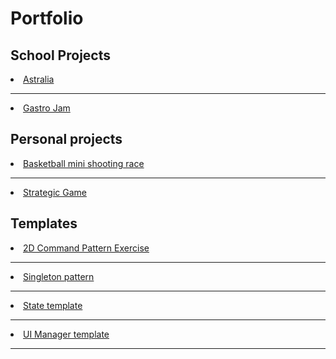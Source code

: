 # Portfolio

## School Projects

<li><a href = "https://github.com/MarcoBalletta/Astralia">Astralia</a></li>

----------------------------------------------------------------------------------------------------------------------------------------------------------

<li><a href = "https://github.com/MarcoBalletta/Gastro-Jam">Gastro Jam</a></li>

## Personal projects

<li><a href = "https://github.com/MarcoBalletta/MiniShootingBasketball">Basketball mini shooting race</a></li>

----------------

<li><a href = "https://github.com/MarcoBalletta/StrategicGame">Strategic Game</a></li>

## Templates

<li><a href = "https://github.com/MarcoBalletta/CommandPatternTest">2D Command Pattern Exercise</a></li>

----------------

<li><a href = "https://github.com/MarcoBalletta/SingletonTemplate">Singleton pattern</a></li>

----------------

<li><a href = "https://github.com/MarcoBalletta/StateTemplate">State template</a></li>

----------------

<li><a href = "https://github.com/MarcoBalletta/StateTemplate">UI Manager template</a></li>

----------------

